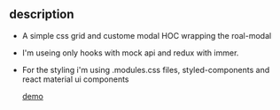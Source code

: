## description
- A simple css grid and custome modal HOC wrapping the roal-modal 
- I'm useing only hooks with mock api and redux with immer.
- For the styling i'm using .modules.css files, styled-components and react material ui components

    [demo](https://eran-or.github.io/users-grid)

